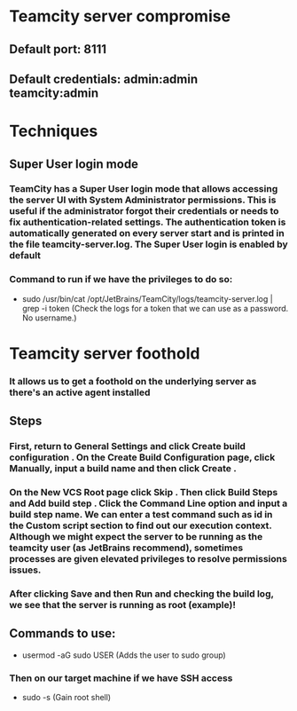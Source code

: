# Teamcity server compromise

## Default port: 8111

## Default credentials: admin:admin teamcity:admin 

# Techniques

## Super User login mode

### TeamCity has a Super User login mode that allows accessing the server UI with System Administrator permissions. This is useful if the administrator forgot their credentials or needs to fix authentication-related settings. The authentication token is automatically generated on every server start and is printed in the file teamcity-server.log. The Super User login is enabled by default

### Command to run if we have the privileges to do so:

 - sudo /usr/bin/cat /opt/JetBrains/TeamCity/logs/teamcity-server.log | grep -i token (Check the logs for a token that we can use as a password. No username.)

# Teamcity server foothold

###  It allows us to get a foothold on the underlying server as there's an active agent installed

## Steps

### First, return to General Settings and click Create build configuration . On the Create Build Configuration page, click Manually, input a build name and then click Create .

### On the New VCS Root page click Skip . Then click Build Steps and Add build step . Click the Command Line option and input a build step name. We can enter a test command such as id in the Custom script section to find out our execution context. Although we might expect the server to be running as the teamcity user (as JetBrains recommend), sometimes processes are given elevated privileges to resolve permissions issues.

### After clicking Save and then Run and checking the build log, we see that the server is running as root (example)!

## Commands to use:

 - usermod -aG sudo USER (Adds the user to sudo group)

### Then on our target machine if we have SSH access 

 - sudo -s (Gain root shell)


